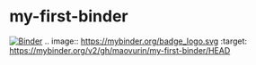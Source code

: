 # my-first-binder

[![Binder](https://mybinder.org/badge_logo.svg)](https://mybinder.org/v2/gh/maovurin/my-first-binder/HEAD)
.. image:: https://mybinder.org/badge_logo.svg
 :target: https://mybinder.org/v2/gh/maovurin/my-first-binder/HEAD

